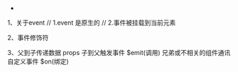 -
1、关于event
// 1.event 是原生的
// 2.事件被挂载到当前元素

2、事件修饰符

3、父到子传递数据 props
   子到父触发事件 $emit(调用)
   兄弟或不相关的组件通讯 自定义事件  $on(绑定)
